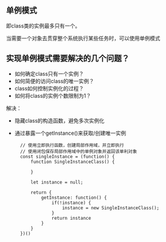 ## 单例模式
即class类的实例最多只有一个。

当需要一个对象去贯穿整个系统执行某些任务时，可以使用单例模式

## 实现单例模式需要解决的几个问题？
- 如何确定class只有一个实例？
- 如何简便的访问class的唯一实例？
- class如何控制实例化的过程？
- 如何将class的实例个数限制为1？

解决：
- 隐藏class的构造函数，避免多次实例化
- 通过暴露一个getInstance()来获取/创建唯一实例

        // 使用立即执行函数，创建局部作用域，并立即执行
        // 使用闭包保存局部作用域中的单例对象并返回该单利对象
        const singleInstance = (function() {
            function SingleInstanceClass() {

            }

            let instance = null;

            return {
                getInstance: function() {
                    if(!instance) {
                        instance = new SingleInstanceClass();
                    }
                    return instance
                }
            }
        })()



